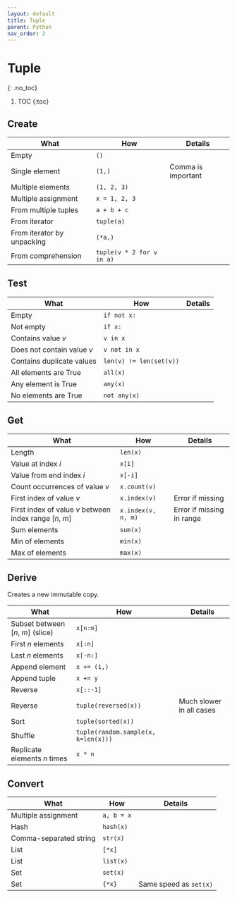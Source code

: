 ```yaml
---
layout: default
title: Tuple
parent: Python
nav_order: 2
---
```


# Tuple
{: .no_toc}

1. TOC
{:toc}

## Create

| What | How | Details |
|---|---|---|
| Empty | `()` | |
| Single element | `(1,)` | Comma is important |
| Multiple elements | `(1, 2, 3)` | |
| Multiple assignment | `x = 1, 2, 3` | |
| From multiple tuples | `a + b + c` | |
| From iterator | `tuple(a)` | |
| From iterator by unpacking | `(*a,)` | |
| From comprehension | `tuple(v * 2 for v in a)` | |

## Test

| What | How | Details |
|---|---|---|
| Empty | `if not x:` | |
| Not empty | `if x:` | |
| Contains value $v$ | `v in x` | |
| Does not contain value $v$ | `v not in x` | |
| Contains duplicate values | `len(v) != len(set(v))` | |
| All elements are True | `all(x)` | |
| Any element is True | `any(x)` | |
| No elements are True | `not any(x)` | |

## Get

| What | How | Details |
|---|---|---|
| Length | `len(x)` | |
| Value at index $i$ | `x[i]` | |
| Value from end index $i$ | `x[-i]` | |
| Count occurrences of value $v$ | `x.count(v)` | |
| First index of value $v$ | `x.index(v)` | Error if missing |
| First index of value $v$ between index range \[$n$, $m$] | `x.index(v, n, m)` | Error if missing in range |
| Sum elements | `sum(x)` | |
| Min of elements | `min(x)` | |
| Max of elements | `max(x)` | |

## Derive
Creates a new immutable copy.

| What | How | Details |
|---|---|---|
| Subset between \[$n$, $m$] (slice) | `x[n:m]` | |
| First $n$ elements | `x[:n]` | |
| Last $n$ elements | `x[-n:]` | |
| Append element | `x += (1,)` | |
| Append tuple | `x += y` | |
| Reverse | `x[::-1]` | |
| Reverse | `tuple(reversed(x))` | Much slower in all cases |
| Sort | `tuple(sorted(x))` | |
| Shuffle | `tuple(random.sample(x, k=len(x)))` | |
| Replicate elements $n$ times | `x * n` | |

## Convert

| What | How | Details |
|---|---|---|
| Multiple assignment | `a, b = x` | |
| Hash | `hash(x)` | |
| Comma-separated string | `str(x)` | |
| List | `[*x]` | |
| List | `list(x)` | |
| Set | `set(x)` | |
| Set | `{*x}` | Same speed as `set(x)` |

